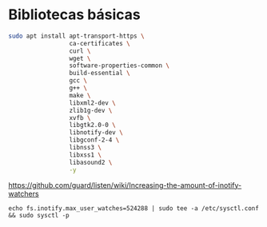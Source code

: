 # Bibliotecas básicas

```bash
sudo apt install apt-transport-https \
                 ca-certificates \
                 curl \
                 wget \
                 software-properties-common \
                 build-essential \
                 gcc \
                 g++ \
                 make \
                 libxml2-dev \
                 zlib1g-dev \
                 xvfb \
                 libgtk2.0-0 \
                 libnotify-dev \
                 libgconf-2-4 \
                 libnss3 \
                 libxss1 \
                 libasound2 \
                 -y
```

https://github.com/guard/listen/wiki/Increasing-the-amount-of-inotify-watchers

```
echo fs.inotify.max_user_watches=524288 | sudo tee -a /etc/sysctl.conf && sudo sysctl -p
```